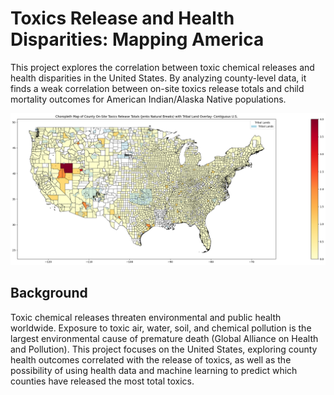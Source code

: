 # Toxics Release and Health Disparities: Mapping America

 This project explores the correlation between toxic chemical releases and health disparities in the United States. By analyzing county-level data, it finds a weak correlation between on-site toxics release totals and child mortality outcomes for American Indian/Alaska Native populations.

![Choropleth Map of County On-Site Toxics Release Totals (Jenks Natural Breaks) with Tribal Land Overlay - Contiguous U.S.](Assets/ChoroplethMap.png)

## Background
Toxic chemical releases threaten environmental and public health worldwide. Exposure to toxic air, water, soil, and chemical pollution is the largest environmental cause of premature death (Global Alliance on Health and Pollution). This project focuses on the United States, exploring county health outcomes correlated with the release of toxics, as well as the possibility of using health data and machine learning to predict which counties have released the most total toxics.
